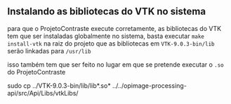 ## Instalando as bibliotecas do VTK no sistema

para que o ProjetoContraste execute corretamente, as bibliotecas do VTK tem que ser instaladas globalmente no sistema, basta executar `make install-vtk` na raiz do projeto que as bibliotecas em `VTK-9.0.3-bin/lib` serão linkadas para `/usr/lib`

isso também tem que ser feito no lugar em que se pretende executar o `.so` do ProjetoContraste

sudo cp ../VTK-9.0.3-bin/lib/lib*.so* ../../opimage-processing-api/src/Api/Libs/vtkLibs/